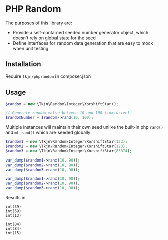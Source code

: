 # PHP Random

The purposes of this library are:
  - Provide a self-contained seeded number generator object, which doesn't rely on global state for the seed
  - Define interfaces for random data generation that are easy to mock when unit testing.

## Installation

Require `tkjn/phprandom` in composer.json

## Usage

```php
$random = new \Tkjn\Random\Integer\XorshiftStar();

// Generate random value between 10 and 100 (inclusive)
$randomNumber = $random->rand(10, 100);
```

Multiple instances will maintain their own seed unlike the built-in php `rand()` and `mt_rand()` which are seeded globally

```php
$random1 = new \Tkjn\Random\Integer\XorshiftStar(123);
$random2 = new \Tkjn\Random\Integer\XorshiftStar(123);
$random3 = new \Tkjn\Random\Integer\XorshiftStar(85874);

var_dump($random1->rand(10, 90));
var_dump($random2->rand(10, 90));
var_dump($random3->rand(10, 90));

var_dump($random1->rand(10, 90));
var_dump($random2->rand(10, 90));
var_dump($random3->rand(10, 90));
```

Results in
```
int(59)
int(59)
int(13)

int(84)
int(84)
int(15)

```